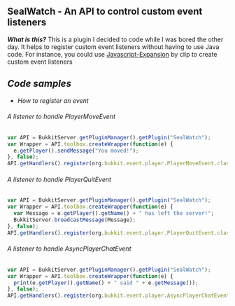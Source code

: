 ## SealWatch - An API to control custom event listeners

***What is this?*** This is a plugin I decided to code while I was bored the other day. It helps to register custom event listeners without having to use Java code.
For instance, you could use <a href="https://github.com/PlaceholderAPI/Javascript-Expansion">Javascript-Expansion</a> by clip to create custom event listeners

## ***Code samples***
- *How to register an event*
###### A listener to handle PlayerMoveEvent
```javascript
var API = BukkitServer.getPluginManager().getPlugin("SealWatch");
var Wrapper = API.toolbox.createWrapper(function(e) {
  e.getPlayer().sendMessage("You moved!");
}, false);
API.getHandlers().register(org.bukkit.event.player.PlayerMoveEvent.class, Wrapper);
```

###### A listener to handle PlayerQuitEvent
```javascript
var API = BukkitServer.getPluginManager().getPlugin("SealWatch");
var Wrapper = API.toolbox.createWrapper(function(e) {
  var Message = e.getPlayer().getName() + " has left the server!";
  BukkitServer.broadcastMessage(Message);
}, false);
API.getHandlers().register(org.bukkit.event.player.PlayerQuitEvent.class, Wrapper);
```

###### A listener to handle AsyncPlayerChatEvent
```javascript
var API = BukkitServer.getPluginManager().getPlugin("SealWatch");
var Wrapper = API.toolbox.createWrapper(function(e) {
  print(e.getPlayer().getName() + " said " + e.getMessage());
}, false);
API.getHandlers().register(org.bukkit.event.player.AsyncPlayerChatEvent.class, Wrapper);
```
